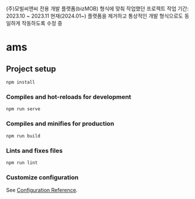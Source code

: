 (주)모빌씨앤씨 전용 개발 플랫폼(bizMOB) 형식에 맞춰 작업했던 프로젝트 작업 기간: 2023.10 ~ 2023.11
현재(2024.01~) 플랫폼을 제거하고 통상적인 개발 형식으로도 동일하게 작동하도록 수정 중

# ams

## Project setup
```
npm install
```

### Compiles and hot-reloads for development
```
npm run serve
```

### Compiles and minifies for production
```
npm run build
```

### Lints and fixes files
```
npm run lint
```

### Customize configuration
See [Configuration Reference](https://cli.vuejs.org/config/).
